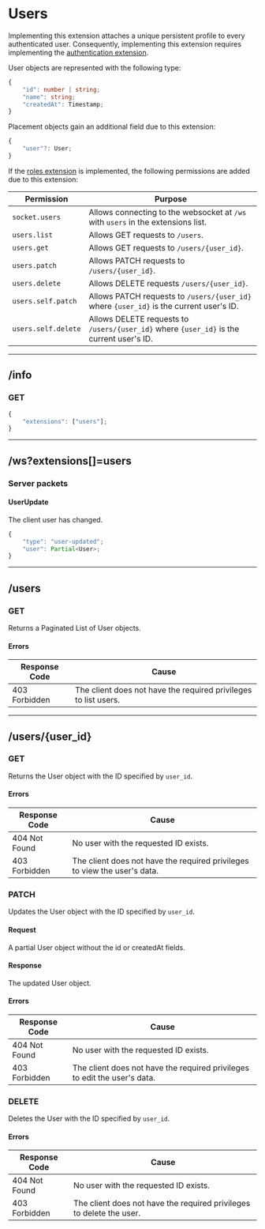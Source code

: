 Users
=====
Implementing this extension attaches a unique persistent profile to every authenticated user.
Consequently, implementing this extension requires implementing the [authentication extension](./authentication.md).

User objects are represented with the following type:
```typescript
{
	"id": number | string;
	"name": string;
	"createdAt": Timestamp;
}
```

Placement objects gain an additional field due to this extension:
```typescript
{
	"user"?: User;
}
```

If the [roles extension](./roles.md) is implemented, the following permissions are added due to this extension:

| Permission          | Purpose                                                                                  |
|---------------------|------------------------------------------------------------------------------------------|
| `socket.users`      | Allows connecting to the websocket at `/ws` with `users` in the extensions list.         |
| `users.list`        | Allows GET requests to `/users`.                                                         |
| `users.get`         | Allows GET requests to `/users/{user_id}`.                                               |
| `users.patch`       | Allows PATCH requests to `/users/{user_id}`.                                             |
| `users.delete`      | Allows DELETE requests `/users/{user_id}`.                                               |
| `users.self.patch`  | Allows PATCH requests to `/users/{user_id}` where `{user_id}` is the current user's ID.  |
| `users.self.delete` | Allows DELETE requests to `/users/{user_id}` where `{user_id}` is the current user's ID. |

--------------------------------------------------------------------------------

## /info
### GET
```typescript
{
	"extensions": ["users"];
}
```

--------------------------------------------------------------------------------

## /ws?extensions[]=users
### Server packets
#### UserUpdate
The client user has changed.
```typescript
{
	"type": "user-updated";
	"user": Partial<User>;
}
```

--------------------------------------------------------------------------------

## /users
### GET
Returns a Paginated List of User objects.
#### Errors
| Response Code | Cause                                                           |
|---------------|-----------------------------------------------------------------|
| 403 Forbidden | The client does not have the required privileges to list users. |

--------------------------------------------------------------------------------

## /users/{user_id}
### GET
Returns the User object with the ID specified by `user_id`.
#### Errors
| Response Code | Cause                                                                     |
|---------------|---------------------------------------------------------------------------|
| 404 Not Found | No user with the requested ID exists.                                     |
| 403 Forbidden | The client does not have the required privileges to view the user's data. |

### PATCH
Updates the User object with the ID specified by `user_id`.
#### Request
A partial User object without the id or createdAt fields.
#### Response
The updated User object.
#### Errors
| Response Code | Cause                                                                     |
|---------------|---------------------------------------------------------------------------|
| 404 Not Found | No user with the requested ID exists.                                     |
| 403 Forbidden | The client does not have the required privileges to edit the user's data. |

### DELETE
Deletes the User with the ID specified by `user_id`.
#### Errors
| Response Code | Cause                                                                |
|---------------|----------------------------------------------------------------------|
| 404 Not Found | No user with the requested ID exists.                                |
| 403 Forbidden | The client does not have the required privileges to delete the user. |